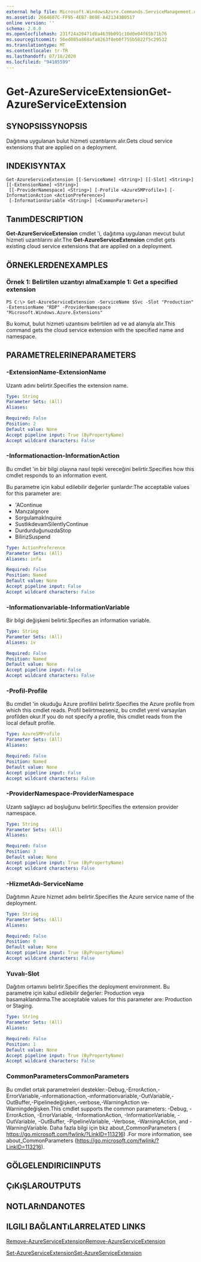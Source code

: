 ```yaml
---
external help file: Microsoft.WindowsAzure.Commands.ServiceManagement.dll-Help.xml
ms.assetid: 2664607C-FF95-4EB7-869E-A421343B0517
online version: ''
schema: 2.0.0
ms.openlocfilehash: 231f24a20471d8a4639b091c10d0e04f65b71b76
ms.sourcegitcommit: 56ed085a868afa8263f8eb0f755b5822f5c29532
ms.translationtype: MT
ms.contentlocale: tr-TR
ms.lasthandoff: 07/18/2020
ms.locfileid: "94105599"
---
```

# <span data-ttu-id="18114-101">Get-AzureServiceExtension</span><span class="sxs-lookup"><span data-stu-id="18114-101">Get-AzureServiceExtension</span></span>

## <span data-ttu-id="18114-102">SYNOPSIS</span><span class="sxs-lookup"><span data-stu-id="18114-102">SYNOPSIS</span></span>
<span data-ttu-id="18114-103">Dağıtıma uygulanan bulut hizmeti uzantılarını alır.</span><span class="sxs-lookup"><span data-stu-id="18114-103">Gets cloud service extensions that are applied on a deployment.</span></span>

## <span data-ttu-id="18114-104">INDEKI</span><span class="sxs-lookup"><span data-stu-id="18114-104">SYNTAX</span></span>

```
Get-AzureServiceExtension [[-ServiceName] <String>] [[-Slot] <String>] [[-ExtensionName] <String>]
 [[-ProviderNamespace] <String>] [-Profile <AzureSMProfile>] [-InformationAction <ActionPreference>]
 [-InformationVariable <String>] [<CommonParameters>]
```

## <span data-ttu-id="18114-105">Tanım</span><span class="sxs-lookup"><span data-stu-id="18114-105">DESCRIPTION</span></span>
<span data-ttu-id="18114-106">**Get-AzureServiceExtension** cmdlet 'i, dağıtıma uygulanan mevcut bulut hizmeti uzantılarını alır.</span><span class="sxs-lookup"><span data-stu-id="18114-106">The **Get-AzureServiceExtension** cmdlet gets existing cloud service extensions that are applied on a deployment.</span></span>

## <span data-ttu-id="18114-107">ÖRNEKLERDEN</span><span class="sxs-lookup"><span data-stu-id="18114-107">EXAMPLES</span></span>

### <span data-ttu-id="18114-108">Örnek 1: Belirtilen uzantıyı alma</span><span class="sxs-lookup"><span data-stu-id="18114-108">Example 1: Get a specified extension</span></span>
```
PS C:\> Get-AzureServiceExtension -ServiceName $Svc -Slot "Production" -ExtensionName "RDP" -ProviderNamespace "Microsoft.Windows.Azure.Extensions"
```

<span data-ttu-id="18114-109">Bu komut, bulut hizmeti uzantısını belirtilen ad ve ad alanıyla alır.</span><span class="sxs-lookup"><span data-stu-id="18114-109">This command gets the cloud service extension with the specified name and namespace.</span></span>

## <span data-ttu-id="18114-110">PARAMETRELERINE</span><span class="sxs-lookup"><span data-stu-id="18114-110">PARAMETERS</span></span>

### <span data-ttu-id="18114-111">-ExtensionName</span><span class="sxs-lookup"><span data-stu-id="18114-111">-ExtensionName</span></span>
<span data-ttu-id="18114-112">Uzantı adını belirtir.</span><span class="sxs-lookup"><span data-stu-id="18114-112">Specifies the extension name.</span></span>

```yaml
Type: String
Parameter Sets: (All)
Aliases: 

Required: False
Position: 2
Default value: None
Accept pipeline input: True (ByPropertyName)
Accept wildcard characters: False
```

### <span data-ttu-id="18114-113">-Informationaction</span><span class="sxs-lookup"><span data-stu-id="18114-113">-InformationAction</span></span>
<span data-ttu-id="18114-114">Bu cmdlet 'in bir bilgi olayına nasıl tepki vereceğini belirtir.</span><span class="sxs-lookup"><span data-stu-id="18114-114">Specifies how this cmdlet responds to an information event.</span></span>

<span data-ttu-id="18114-115">Bu parametre için kabul edilebilir değerler şunlardır:</span><span class="sxs-lookup"><span data-stu-id="18114-115">The acceptable values for this parameter are:</span></span>

- <span data-ttu-id="18114-116">'A</span><span class="sxs-lookup"><span data-stu-id="18114-116">Continue</span></span>
- <span data-ttu-id="18114-117">Manıza</span><span class="sxs-lookup"><span data-stu-id="18114-117">Ignore</span></span>
- <span data-ttu-id="18114-118">Sorgulamak</span><span class="sxs-lookup"><span data-stu-id="18114-118">Inquire</span></span>
- <span data-ttu-id="18114-119">Sustlıkdevam</span><span class="sxs-lookup"><span data-stu-id="18114-119">SilentlyContinue</span></span>
- <span data-ttu-id="18114-120">Durdurduğunuzda</span><span class="sxs-lookup"><span data-stu-id="18114-120">Stop</span></span>
- <span data-ttu-id="18114-121">Biliriz</span><span class="sxs-lookup"><span data-stu-id="18114-121">Suspend</span></span>

```yaml
Type: ActionPreference
Parameter Sets: (All)
Aliases: infa

Required: False
Position: Named
Default value: None
Accept pipeline input: False
Accept wildcard characters: False
```

### <span data-ttu-id="18114-122">-Informationvariable</span><span class="sxs-lookup"><span data-stu-id="18114-122">-InformationVariable</span></span>
<span data-ttu-id="18114-123">Bir bilgi değişkeni belirtir.</span><span class="sxs-lookup"><span data-stu-id="18114-123">Specifies an information variable.</span></span>

```yaml
Type: String
Parameter Sets: (All)
Aliases: iv

Required: False
Position: Named
Default value: None
Accept pipeline input: False
Accept wildcard characters: False
```

### <span data-ttu-id="18114-124">-Profil</span><span class="sxs-lookup"><span data-stu-id="18114-124">-Profile</span></span>
<span data-ttu-id="18114-125">Bu cmdlet 'in okuduğu Azure profilini belirtir.</span><span class="sxs-lookup"><span data-stu-id="18114-125">Specifies the Azure profile from which this cmdlet reads.</span></span>
<span data-ttu-id="18114-126">Profil belirtmezseniz, bu cmdlet yerel varsayılan profilden okur.</span><span class="sxs-lookup"><span data-stu-id="18114-126">If you do not specify a profile, this cmdlet reads from the local default profile.</span></span>

```yaml
Type: AzureSMProfile
Parameter Sets: (All)
Aliases: 

Required: False
Position: Named
Default value: None
Accept pipeline input: False
Accept wildcard characters: False
```

### <span data-ttu-id="18114-127">-ProviderNamespace</span><span class="sxs-lookup"><span data-stu-id="18114-127">-ProviderNamespace</span></span>
<span data-ttu-id="18114-128">Uzantı sağlayıcı ad boşluğunu belirtir.</span><span class="sxs-lookup"><span data-stu-id="18114-128">Specifies the extension provider namespace.</span></span>

```yaml
Type: String
Parameter Sets: (All)
Aliases: 

Required: False
Position: 3
Default value: None
Accept pipeline input: True (ByPropertyName)
Accept wildcard characters: False
```

### <span data-ttu-id="18114-129">-HizmetAdı</span><span class="sxs-lookup"><span data-stu-id="18114-129">-ServiceName</span></span>
<span data-ttu-id="18114-130">Dağıtımın Azure hizmet adını belirtir.</span><span class="sxs-lookup"><span data-stu-id="18114-130">Specifies the Azure service name of the deployment.</span></span>

```yaml
Type: String
Parameter Sets: (All)
Aliases: 

Required: False
Position: 0
Default value: None
Accept pipeline input: True (ByPropertyName)
Accept wildcard characters: False
```

### <span data-ttu-id="18114-131">Yuvalı</span><span class="sxs-lookup"><span data-stu-id="18114-131">-Slot</span></span>
<span data-ttu-id="18114-132">Dağıtım ortamını belirtir.</span><span class="sxs-lookup"><span data-stu-id="18114-132">Specifies the deployment environment.</span></span>
<span data-ttu-id="18114-133">Bu parametre için kabul edilebilir değerler: Production veya basamaklandırma.</span><span class="sxs-lookup"><span data-stu-id="18114-133">The acceptable values for this parameter are: Production or Staging.</span></span>

```yaml
Type: String
Parameter Sets: (All)
Aliases: 

Required: False
Position: 1
Default value: None
Accept pipeline input: True (ByPropertyName)
Accept wildcard characters: False
```

### <span data-ttu-id="18114-134">CommonParameters</span><span class="sxs-lookup"><span data-stu-id="18114-134">CommonParameters</span></span>
<span data-ttu-id="18114-135">Bu cmdlet ortak parametreleri destekler:-Debug,-ErrorAction,-ErrorVariable,-ınformationaction,-ınformationvariable,-OutVariable,-OutBuffer,-Pipelinedeğişken,-verbose,-WarningAction ve-Warningdeğişken.</span><span class="sxs-lookup"><span data-stu-id="18114-135">This cmdlet supports the common parameters: -Debug, -ErrorAction, -ErrorVariable, -InformationAction, -InformationVariable, -OutVariable, -OutBuffer, -PipelineVariable, -Verbose, -WarningAction, and -WarningVariable.</span></span> <span data-ttu-id="18114-136">Daha fazla bilgi için bkz about_CommonParameters ( https://go.microsoft.com/fwlink/?LinkID=113216) .</span><span class="sxs-lookup"><span data-stu-id="18114-136">For more information, see about_CommonParameters (https://go.microsoft.com/fwlink/?LinkID=113216).</span></span>

## <span data-ttu-id="18114-137">GÖLGELENDIRICI</span><span class="sxs-lookup"><span data-stu-id="18114-137">INPUTS</span></span>

## <span data-ttu-id="18114-138">ÇıKıŞLAR</span><span class="sxs-lookup"><span data-stu-id="18114-138">OUTPUTS</span></span>

## <span data-ttu-id="18114-139">NOTLARıNDA</span><span class="sxs-lookup"><span data-stu-id="18114-139">NOTES</span></span>

## <span data-ttu-id="18114-140">ILGILI BAĞLANTıLAR</span><span class="sxs-lookup"><span data-stu-id="18114-140">RELATED LINKS</span></span>

[<span data-ttu-id="18114-141">Remove-AzureServiceExtension</span><span class="sxs-lookup"><span data-stu-id="18114-141">Remove-AzureServiceExtension</span></span>](./Remove-AzureServiceExtension.md)

[<span data-ttu-id="18114-142">Set-AzureServiceExtension</span><span class="sxs-lookup"><span data-stu-id="18114-142">Set-AzureServiceExtension</span></span>](./Set-AzureServiceExtension.md)


